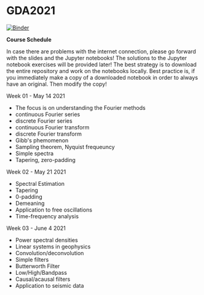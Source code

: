 # GDA2021


[![Binder](https://mybinder.org/badge_logo.svg)](https://mybinder.org/v2/gh/heinerigel/GDA2021/main)


**Course Schedule**

In case there are problems with the internet connection, please go forward with the slides and the Jupyter notebooks! The solutions to the Jupyter notebook exercises will be provided later! The best strategy is to download the entire repository and work on the notebooks locally. Best practice is, if you immediately make a copy of a downloaded notebook in order to always have an original. Then modify the copy!

Week 01 - May 14 2021

- The focus is on understanding the Fourier methods
- continuous Fourier series
- discrete Fourier series
- continuous Fourier transform
- discrete Fourier transform
- Gibb's phemomenon
- Sampling theorem, Nyquist frequeuncy 
- Simple spectra
- Tapering, zero-padding

Week 02 - May 21 2021

- Spectral Estimation 
- Tapering
- 0-padding
- Demeaning
- Application to free oscillations
- Time-frequency analysis

Week 03 - June 4 2021

- Power spectral densities
- Linear systems in geophysics
- Convolution/deconvolution
- Simple filters
- Butterworth Filter
- Low/High/Bandpass
- Causal/acausal filters
- Application to seismic data



